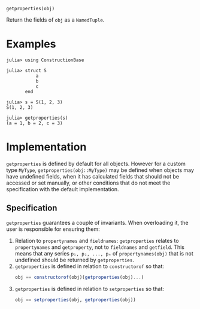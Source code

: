     getproperties(obj)

Return the fields of `obj` as a `NamedTuple`.

# Examples
```jldoctest
julia> using ConstructionBase

julia> struct S
           a
           b
           c
       end

julia> s = S(1, 2, 3)
S(1, 2, 3)

julia> getproperties(s)
(a = 1, b = 2, c = 3)
```

# Implementation

`getproperties` is defined by default for all objects. However for a custom type `MyType`, 
`getproperties(obj::MyType)` may be defined when objects may have undefined fields, 
when it has calculated fields that should not be accessed or set manually, or
other conditions that do not meet the specification with the default implementation.

## Specification

`getproperties` guarantees a couple of invariants. When overloading it, the user is responsible for ensuring them:

1. Relation to `propertynames` and `fieldnames`: `getproperties` relates to `propertynames` and `getproperty`, not to `fieldnames` and `getfield`.
   This means that any series `p₁, p₂, ..., pₙ` of `propertynames(obj)` that is not undefined should be returned by `getproperties`.
2. `getproperties` is defined in relation to `constructorof` so that:
   ```julia
   obj == constructorof(obj)(getproperties(obj)...)
   ```
2. `getproperties` is defined in relation to `setproperties` so that:
   ```julia
   obj == setproperties(obj, getproperties(obj))
   ```
